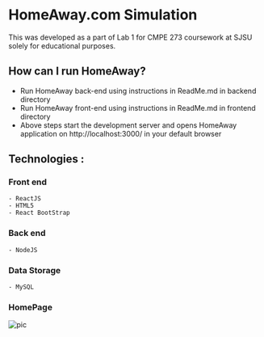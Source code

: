 # HomeAway.com Simulation
This was developed as a part of Lab 1 for CMPE 273 coursework at SJSU solely for educational purposes.

## How can I run HomeAway?
  - Run HomeAway back-end using instructions in ReadMe.md in backend directory
  - Run HomeAway front-end using instructions in ReadMe.md in frontend directory
  - Above steps start the development server and opens HomeAway application on http://localhost:3000/ in your default browser
    
## Technologies : 

  ### Front end 
    - ReactJS
    - HTML5
    - React BootStrap

  ### Back end 
    - NodeJS

  ### Data Storage
    - MySQL

  ### HomePage

![pic](https://user-images.githubusercontent.com/25673997/50368694-7e81ea80-0540-11e9-9869-cb1163d9d4fe.jpg)
